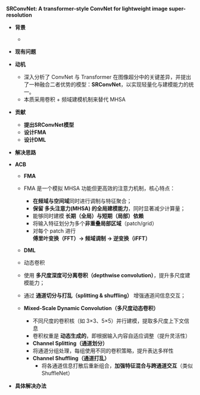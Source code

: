 **SRConvNet: A transformer-style ConvNet for lightweight image super-resolution**

- **背景**

  - 

- **现有问题**

- **动机**

  - 深入分析了 ConvNet 与 Transformer 在图像超分中的关键差异，并提出了一种融合二者优势的模型：**SRConvNet**，以实现轻量化与建模能力的统一。
  - 本质采用卷积 + 频域建模机制来替代 MHSA

- **贡献**

  - **提出SRConvNet模型**
  - **设计FMA**
  - **设计DML**

- **解决思路**
- **ACB**
    - **FMA**
    - FMA 是一个模拟 MHSA 功能但更高效的注意力机制，核心特点：
      - **在频域与空间域**同时进行调制与特征聚合；
      - **保留 多头注意力(MHSA) 的全局建模能力**，同时显著减少计算量；
      - 能够同时建模 **长期（全局）与短期（局部）依赖**
      - 将输入特征划分为多个**非重叠局部区域**（patch/grid）
      - 对每个 patch 进行 **傅里叶变换（FFT）→ 频域调制 → 逆变换（iFFT）**
    - **DML**
    - 动态卷积
  
    - 使用 **多尺度深度可分离卷积（depthwise convolution）**，提升多尺度建模能力；
  
    - 通过 **通道切分与打乱（splitting & shuffling）** 增强通道间信息交互；
  
    - **Mixed-Scale Dynamic Convolution（多尺度动态卷积）**
        - 不同尺度的卷积核（如 3×3、5×5）并行建模，提取多尺度上下文信息
      - 卷积权重是 **动态生成的**，即根据输入内容自适应调整（提升灵活性）
      - **Channel Splitting（通道划分）**
      - 将通道分组处理，每组使用不同的卷积策略，提升表达多样性
      - **Channel Shuffling（通道打乱）**
        - 将各通道信息打散后重新组合，**加强特征混合与跨通道交互**（类似 ShuffleNet）

- **具体解决办法**